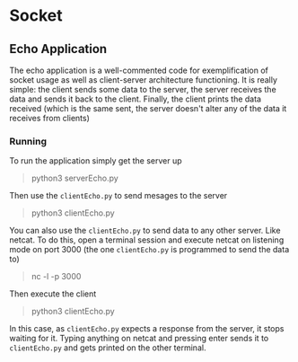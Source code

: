 # Socket

## Echo Application
The echo application is a well-commented code for exemplification of
socket usage as well as client-server architecture functioning. It is
really simple: the client sends some data to the server, the server
receives the data and sends it back to the client. Finally, the client
prints the data received (which is the same sent, the server doesn't
alter any of the data it receives from clients)


### Running
To run the application simply get the server up


> python3 serverEcho.py


Then use the `clientEcho.py` to send mesages to the server


> python3 clientEcho.py


You can also use the `clientEcho.py` to send data to any other server. Like
netcat. To do this, open a terminal session and execute netcat on listening
mode on port 3000 (the one `clientEcho.py` is programmed to send the data
to)


> nc -l -p 3000


Then execute the client


> python3 clientEcho.py


In this case, as `clientEcho.py` expects a response from the server, it
stops waiting for it. Typing anything on netcat and pressing enter sends
it to `clientEcho.py` and gets printed on the other terminal.
